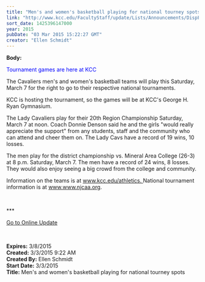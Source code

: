 ```yaml
---
title: "Men's and women's basketball playing for national tourney spots"
link: "http://www.kcc.edu/FacultyStaff/update/Lists/Announcements/DispForm.aspx?ID=1843"
sort_date: 1425396147000
year: 2015
pubDate: "03 Mar 2015 15:22:27 GMT"
creator: "Ellen Schmidt"
---
```


<div><b>Body:</b> <div class="ExternalClass2EF6C5EB78494E6DBF080ABEEFBC89CC"><p style="color:blue">Tournament games are here at KCC</p>
<p>The Cavaliers men's and women's basketball teams will play this Saturday, March 7 for the right to go to their respective national tournaments. </p>
<p>KCC is hosting the tournament, so the games will be at KCC's George H. Ryan Gymnasium. </p>
<p>The Lady Cavaliers play for their 20th Region Championship Saturday, March 7 at noon. Coach Donnie Denson said he and the girls &quot;would really appreciate the support&quot; from any students, staff and the community who can attend and cheer them on. The Lady Cavs have a record of 19 wins, 10 losses.</p>
<p>The men play for the district championship vs. Mineral Area College (26-3) at 8 p.m. Saturday, March 7. The men have a record of 24 wins, 8 losses. They would also enjoy seeing a big crowd from the college and community.</p>
<p>Information on the teams is at <a href="/athletics. ">www.kcc.edu/athletics. </a>National tournament information is at <a href="http://www.www.njcaa.org/">www.www.njcaa.org</a>.</p>
<p> </p>
<p>***</p>
<p><a href="/update">Go to Online Update</a></p>
<p> </p></div></div>
<div><b>Expires:</b> 3/8/2015</div>
<div><b>Created:</b> 3/3/2015 9:22 AM</div>
<div><b>Created By:</b> Ellen Schmidt</div>
<div><b>Start Date:</b> 3/3/2015</div>
<div><b>Title:</b> Men&#39;s and women&#39;s basketball playing for national tourney spots</div>
